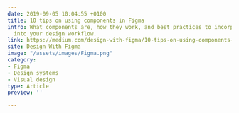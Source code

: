 ```yaml
---
date: 2019-09-05 10:04:55 +0100
title: 10 tips on using components in Figma
intro: What components are, how they work, and best practices to incorporate them
  into your design workflow.
link: https://medium.com/design-with-figma/10-tips-on-using-components-in-figma-c7db9c5e7fe1
site: Design With Figma
image: "/assets/images/Figma.png"
category:
- Figma
- Design systems
- Visual design
type: Article
preview: ''

---
```

